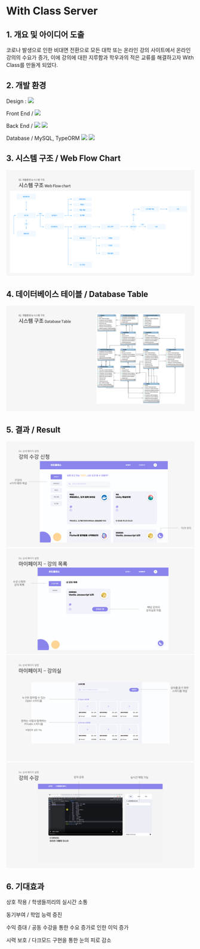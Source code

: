 # With Class Server

## 1. 개요 및 아이디어 도출
코로나 발생으로 인한 비대면 전환으로 모든 대학 또는 온라인 강의 사이트에서 온라인 강의의 수요가 증가, 이에 강의에 대한 지루함과 학우과의 적은 교류를 해결하고자 With Class를 만들게 되었다.

## 2. 개발 환경

Design : <img src="https://img.shields.io/badge/Adobe XD-9999FF?style=flat-square&logo=Adobe XD&logoColor=black"/>

Front End / <img src="https://img.shields.io/badge/React-61DAFB?style=flat-square&logo=React&logoColor=black"/>

Back End / <img src="https://img.shields.io/badge/NestJS-E0234E?style=flat-square&logo=NestJS&logoColor=black"/> <img src="https://img.shields.io/badge/-Node.js-%23339933?style=flat-square&logo=node.js&logoColor=white"/>

Database / MySQL, TypeORM <img src="https://img.shields.io/badge/MySQL-4479A1?style=flat-square&logo=MySQL&logoColor=black"/> <img src="https://img.shields.io/badge/TypeORM-262627?style=flat-square&logo=TypeORM&logoColor=white"/>

## 3. 시스템 구조 / Web Flow Chart
![image](https://github.com/3MAC1LG/WC_server/blob/master/pic/%EB%8B%A4%EC%9A%B4%EB%A1%9C%EB%93%9C%20(7).png)

## 4. 데이터베이스 테이블 / Database Table
![image](https://github.com/3MAC1LG/WC_server/blob/master/pic/%EB%8B%A4%EC%9A%B4%EB%A1%9C%EB%93%9C%20(8).png)

## 5. 결과 / Result
![image](https://github.com/3MAC1LG/WC_server/blob/master/pic/%EC%8A%AC%EB%9D%BC%EC%9D%B4%EB%93%9C8.PNG)
![image](https://github.com/3MAC1LG/WC_server/blob/master/pic/%EC%8A%AC%EB%9D%BC%EC%9D%B4%EB%93%9C9.PNG)
![image](https://github.com/3MAC1LG/WC_server/blob/master/pic/%EC%8A%AC%EB%9D%BC%EC%9D%B4%EB%93%9C10.PNG)
![image](https://github.com/3MAC1LG/WC_server/blob/master/pic/%EC%8A%AC%EB%9D%BC%EC%9D%B4%EB%93%9C11.PNG)



## 6. 기대효과
상호 작용 / 학생들끼리의 실시간 소통

동기부여 / 학업 능력 증진

수익 증대 / 공동 수강을 통한 수요 증가로 인한 이익 증가

시력 보호 / 다크모드 구현을 통한 눈의 피로 감소
